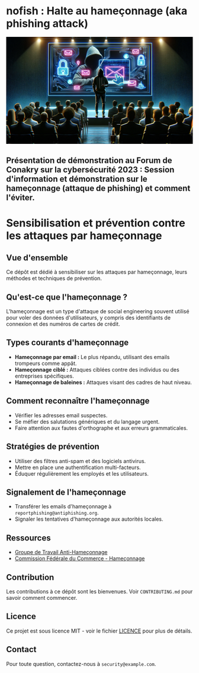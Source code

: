 # nofish : Halte au hameçonnage (aka phishing attack)

![Couverture nofish : phishing attack](images/nofishCoverImage.png)

Présentation de démonstration au **Forum de Conakry sur la cybersécurité 2023** : Session d'information et démonstration sur le hameçonnage (attaque de phishing) et comment l'éviter.
---
# Sensibilisation et prévention contre les attaques par hameçonnage

## Vue d'ensemble
Ce dépôt est dédié à sensibiliser sur les attaques par hameçonnage, leurs méthodes et techniques de prévention.

## Qu'est-ce que l'hameçonnage ?
L'hameçonnage est un type d'attaque de social engineering souvent utilisé pour voler des données d'utilisateurs, y compris des identifiants de connexion et des numéros de cartes de crédit.

## Types courants d'hameçonnage
- **Hameçonnage par email :** Le plus répandu, utilisant des emails trompeurs comme appât.
- **Hameçonnage ciblé :** Attaques ciblées contre des individus ou des entreprises spécifiques.
- **Hameçonnage de baleines :** Attaques visant des cadres de haut niveau.

## Comment reconnaître l'hameçonnage
- Vérifier les adresses email suspectes.
- Se méfier des salutations génériques et du langage urgent.
- Faire attention aux fautes d'orthographe et aux erreurs grammaticales.

## Stratégies de prévention
- Utiliser des filtres anti-spam et des logiciels antivirus.
- Mettre en place une authentification multi-facteurs.
- Éduquer régulièrement les employés et les utilisateurs.

## Signalement de l'hameçonnage
- Transférer les emails d'hameçonnage à `reportphishing@antiphishing.org`.
- Signaler les tentatives d'hameçonnage aux autorités locales.

## Ressources
- [Groupe de Travail Anti-Hameçonnage](https://www.antiphishing.org/)
- [Commission Fédérale du Commerce - Hameçonnage](https://www.consumer.ftc.gov/articles/how-recognize-and-avoid-phishing-scams)

## Contribution
Les contributions à ce dépôt sont les bienvenues. Voir `CONTRIBUTING.md` pour savoir comment commencer.

## Licence
Ce projet est sous licence MIT - voir le fichier [LICENCE](LICENSE) pour plus de détails.

## Contact
Pour toute question, contactez-nous à `security@example.com`.

